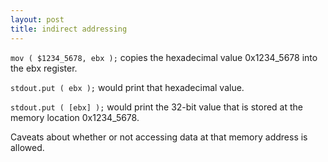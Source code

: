 ```yaml
---
layout: post
title: indirect addressing
---
```


`mov ( $1234_5678, ebx );` copies the hexadecimal value 0x1234_5678 into the ebx register.

`stdout.put ( ebx );` would print that hexadecimal value.

`stdout.put ( [ebx] );` would print the 32-bit value that is stored at the memory location 0x1234_5678.

Caveats about whether or not accessing data at that memory address is allowed.
